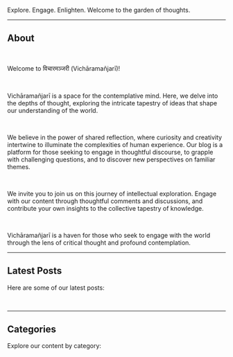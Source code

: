 Explore. Engage. Enlighten. Welcome to the garden of thoughts.

---

## About

‎ 

Welcome to विचारमञ्जरी (Vichāramañjarī)!

‎ 

Vichāramañjarī is a space for the contemplative mind. Here, we delve into the depths of thought, exploring the intricate tapestry of ideas that shape our understanding of the world. 

‎ 

We believe in the power of shared reflection, where curiosity and creativity intertwine to illuminate the complexities of human experience. Our blog is a platform for those seeking to engage in thoughtful discourse, to grapple with challenging questions, and to discover new perspectives on familiar themes.

‎ 

We invite you to join us on this journey of intellectual exploration. Engage with our content through thoughtful comments and discussions, and contribute your own insights to the collective tapestry of knowledge. 

‎ 

Vichāramañjarī is a haven for those who seek to engage with the world through the lens of critical thought and profound contemplation.

---

## Latest Posts

Here are some of our latest posts:

‎ 

---

## Categories

Explore our content by category:

